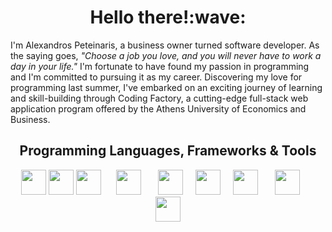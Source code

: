 <h1 align="center">Hello there!:wave:</h1>

I'm Alexandros Peteinaris, a business owner turned software developer. As the saying goes, *"Choose a job you love, and you will never have to work a day in your life."* I'm fortunate to have found my passion in programming and I'm committed to pursuing it as my career. Discovering my love for programming last summer, I've embarked on an exciting journey of learning and skill-building through Coding Factory, a cutting-edge full-stack web application program offered by the Athens University of Economics and Business. 
<br>
<h2 align=center>Programming Languages, Frameworks & Tools</h2>

<p align=center>
  <img height=40 src="https://cdn.jsdelivr.net/gh/devicons/devicon/icons/java/java-original-wordmark.svg" />
  <img height=40 src="https://user-images.githubusercontent.com/110426010/232903299-ba07b280-d9d5-4d57-a717-926c71d38ef0.png" />
  <img height=40 src="https://www.vectorlogo.zone/logos/hibernate/hibernate-icon.svg" />&nbsp; &nbsp; &nbsp; 
  <img height=40 src="https://cdn.jsdelivr.net/gh/devicons/devicon/icons/javascript/javascript-original.svg" />&nbsp;&nbsp;&nbsp;&nbsp; &nbsp; 
  <img height=40 src="https://cdn.jsdelivr.net/gh/devicons/devicon/icons/html5/html5-original.svg" />&nbsp;&nbsp;&nbsp;&nbsp;
  <img height=40 src="https://cdn.jsdelivr.net/gh/devicons/devicon/icons/css3/css3-original.svg" />&nbsp;&nbsp;&nbsp;&nbsp;
  <img height=40 src="https://cdn.jsdelivr.net/gh/devicons/devicon/icons/mysql/mysql-original-wordmark.svg" />&nbsp;&nbsp;&nbsp;&nbsp; &nbsp; 
  <img height=40 src="https://cdn.jsdelivr.net/gh/devicons/devicon/icons/git/git-original.svg" />&nbsp;&nbsp;&nbsp;&nbsp; &nbsp; 
  <img height=40 src="https://www.vectorlogo.zone/logos/getpostman/getpostman-icon.svg" />
  
  
  
  
  

  
  
</p>

<!-- <h2 align=center>Github Stats</h2>

<p align=center>
  <img src="https://github-readme-stats.vercel.app/api/top-langs/?username=alexpeti&layout=compact" />
</p> -->



          

      
          

<!---
AlexPeti/AlexPeti is a ✨ special ✨ repository because its `README.md` (this file) appears on your GitHub profile.
You can click the Preview link to take a look at your changes.
--->
